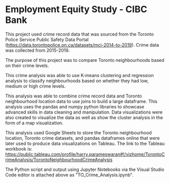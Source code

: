# Employment Equity Study - CIBC Bank
This project used crime record data that was sourced from the Toronto Police Service Public Safety Data Portal (https://data.torontopolice.on.ca/datasets/mci-2014-to-2019). Crime data was collected from 2015-2019.

The purpose of this project was to compare Toronto neighbourhoods based on their crime levels.

This crime analysis was able to use K-means clustering and regression analysis to classify neighbourhoods based on whether they had low, medium or high crime levels.

This analysis was able to combine crime record data and Toronto neighbourhood location data to use joins to build a large dataframe. This analysis uses the pandas and numpy python libraries to showcase advanced skills in data cleaning and manipulation. Data visualizations were also created to visualize the data as well as show the cluster analysis in the form of a map visualization.

This analysis used Google Sheets to store the Toronto neighbourhood location, Toronto crime datasets, and pandas dataframes online that were later used to produce data visualizations on Tableau. The link to the Tableau workbook is: https://public.tableau.com/profile/harry.parameswaran#!/vizhome/TorontoCrimeAnalysis/TorontoNeighbourhoodCrimeAnalysis

The Python script and output using Jupyter Notebooks via the Visual Studio Code editor is attached above as "TO_Crime_Analysis.ipynb".
